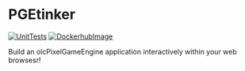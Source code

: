 # PGEtinker
[![UnitTests](https://github.com/Moros1138/PGEtinker/actions/workflows/test-on-push-main.yml/badge.svg)](https://github.com/Moros1138/PGEtinker/actions/workflows/test-on-push-main.yml) [![DockerhubImage](https://github.com/Moros1138/PGEtinker/actions/workflows/build-and-push-dockerhub.yml/badge.svg)](https://github.com/Moros1138/PGEtinker/actions/workflows/build-and-push-dockerhub.yml)

Build an olcPixelGameEngine application interactively within your web browsesr!
